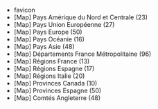 - favicon
- [Map] Pays Amérique du Nord et Centrale (23)
- [Map] Pays Union Européenne (27)
- [Map] Pays Europe (50)
- [Map] Pays Océanie (16)
- [Map] Pays Asie (48)
- [Map] Départements France Métropolitaine (96)
- [Map] Régions France (13)
- [Map] Régions Espagne (17)
- [Map] Régions Italie (20)
- [Map] Provinces Canada (10)
- [Map] Provinces Espagne (50)
- [Map] Comtés Angleterre (48)

